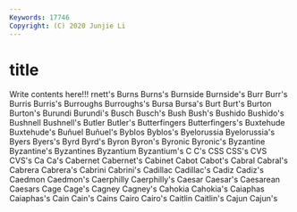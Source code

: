 ```yaml
---
Keywords: 17746
Copyright: (C) 2020 Junjie Li
---
```


# title

Write contents here!!!
rnett's 
Burns 
Burns's 
Burnside 
Burnside's 
Burr
Burr's 
Burris 
Burris's 
Burroughs 
Burroughs's 
Bursa 
Bursa's 
Burt 
Burt's 
Burton
Burton's 
Burundi 
Burundi's 
Busch 
Busch's 
Bush 
Bush's 
Bushido 
Bushido's 
Bushnell
Bushnell's 
Butler 
Butler's 
Butterfingers 
Butterfingers's 
Buxtehude 
Buxtehude's 
Buñuel 
Buñuel's 
Byblos
Byblos's 
Byelorussia 
Byelorussia's 
Byers 
Byers's 
Byrd 
Byrd's 
Byron 
Byron's 
Byronic
Byronic's 
Byzantine 
Byzantine's 
Byzantines 
Byzantium 
Byzantium's 
C 
C's 
CSS 
CSS's
CVS 
CVS's 
Ca 
Ca's 
Cabernet 
Cabernet's 
Cabinet 
Cabot 
Cabot's 
Cabral
Cabral's 
Cabrera 
Cabrera's 
Cabrini 
Cabrini's 
Cadillac 
Cadillac's 
Cadiz 
Cadiz's 
Caedmon
Caedmon's 
Caerphilly 
Caerphilly's 
Caesar 
Caesar's 
Caesarean 
Caesars 
Cage 
Cage's 
Cagney
Cagney's 
Cahokia 
Cahokia's 
Caiaphas 
Caiaphas's 
Cain 
Cain's 
Cains 
Cairo 
Cairo's
Caitlin 
Caitlin's 
Cajun 
Cajun's 
